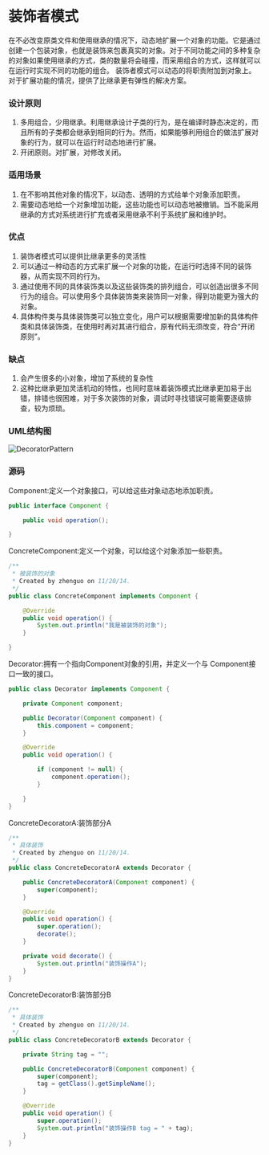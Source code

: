 装饰者模式
==========

  在不必改变原类文件和使用继承的情况下，动态地扩展一个对象的功能。它是通过创建一个包装对象，也就是装饰来包裹真实的对象。对于不同功能之间的多种复杂的对象如果使用继承的方式，类的数量将会碰撞，而采用组合的方式，这样就可以在运行时实现不同的功能的组合。
装饰者模式可以动态的将职责附加到对象上。对于扩展功能的情况，提供了比继承更有弹性的解决方案。


### 设计原则
1. 多用组合，少用继承。利用继承设计子类的行为，是在编译时静态决定的，而且所有的子类都会继承到相同的行为。然而，如果能够利用组合的做法扩展对象的行为，就可以在运行时动态地进行扩展。
2. 开闭原则。对扩展，对修改关闭。

### 适用场景
1. 在不影响其他对象的情况下，以动态、透明的方式给单个对象添加职责。
2. 需要动态地给一个对象增加功能，这些功能也可以动态地被撤销。当不能采用继承的方式对系统进行扩充或者采用继承不利于系统扩展和维护时。

### 优点
1. 装饰者模式可以提供比继承更多的灵活性
2. 可以通过一种动态的方式来扩展一个对象的功能，在运行时选择不同的装饰器，从而实现不同的行为。
3. 通过使用不同的具体装饰类以及这些装饰类的排列组合，可以创造出很多不同行为的组合。可以使用多个具体装饰类来装饰同一对象，得到功能更为强大的对象。
4. 具体构件类与具体装饰类可以独立变化，用户可以根据需要增加新的具体构件类和具体装饰类，在使用时再对其进行组合，原有代码无须改变，符合“开闭原则”。
           
### 缺点
1. 会产生很多的小对象，增加了系统的复杂性
2. 这种比继承更加灵活机动的特性，也同时意味着装饰模式比继承更加易于出错，排错也很困难，对于多次装饰的对象，调试时寻找错误可能需要逐级排查，较为烦琐。

### UML结构图
![DecoratorPattern](http://ihongqiqu.com/imgs/post/DecoratorPatternUML.png)

### 源码
Component:定义一个对象接口，可以给这些对象动态地添加职责。
```java
public interface Component {

    public void operation();

}
```

ConcreteComponent:定义一个对象，可以给这个对象添加一些职责。
```java
/**
 * 被装饰的对象
 * Created by zhenguo on 11/20/14.
 */
public class ConcreteComponent implements Component {

    @Override
    public void operation() {
        System.out.println("我是被装饰的对象");
    }

}
```

Decorator:拥有一个指向Component对象的引用，并定义一个与 Component接口一致的接口。
```java
public class Decorator implements Component {

    private Component component;

    public Decorator(Component component) {
        this.component = component;
    }

    @Override
    public void operation() {

        if (component != null) {
            component.operation();
        }

    }
}
```

ConcreteDecoratorA:装饰部分A
```java
/**
 * 具体装饰
 * Created by zhenguo on 11/20/14.
 */
public class ConcreteDecoratorA extends Decorator {

    public ConcreteDecoratorA(Component component) {
        super(component);
    }

    @Override
    public void operation() {
        super.operation();
        decorate();
    }

    private void decorate() {
        System.out.println("装饰操作A");
    }
}
```

ConcreteDecoratorB:装饰部分B
```java
/**
 * 具体装饰
 * Created by zhenguo on 11/20/14.
 */
public class ConcreteDecoratorB extends Decorator {

    private String tag = "";

    public ConcreteDecoratorB(Component component) {
        super(component);
        tag = getClass().getSimpleName();
    }

    @Override
    public void operation() {
        super.operation();
        System.out.println("装饰操作B tag = " + tag);
    }
}
```




